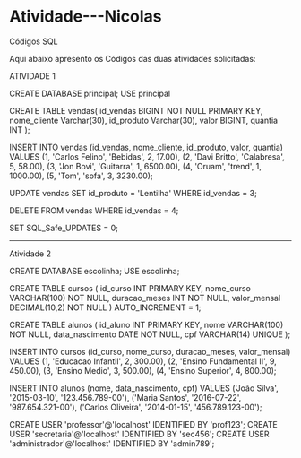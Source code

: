# Atividade---Nicolas
Códigos SQL

Aqui abaixo apresento os Códigos das duas atividades solicitadas:

ATIVIDADE 1

CREATE DATABASE principal;
USE principal

CREATE TABLE vendas(
id_vendas BIGINT NOT NULL PRIMARY KEY,
nome_cliente Varchar(30),
id_produto Varchar(30),
valor BIGINT,
quantia INT
);

INSERT INTO vendas (id_vendas, nome_cliente, id_produto, valor, quantia)
VALUES
(1, 'Carlos Felino', 'Bebidas', 2, 17.00),
(2, 'Davi Britto', 'Calabresa', 5, 58.00),
(3, 'Jon Bovi', 'Guitarra', 1, 6500.00),
(4, 'Oruam', 'trend', 1, 1000.00),
(5, 'Tom', 'sofa', 3, 3230.00);

UPDATE vendas
SET id_produto = 'Lentilha'
WHERE id_vendas = 3;

DELETE FROM vendas WHERE id_vendas = 4;

SET SQL_Safe_UPDATES = 0;

-------------

Atividade 2

CREATE DATABASE escolinha;
USE escolinha;

CREATE TABLE cursos (
  id_curso INT PRIMARY KEY,
  nome_curso VARCHAR(100) NOT NULL,
  duracao_meses INT NOT NULL,
  valor_mensal DECIMAL(10,2) NOT NULL
  ) AUTO_INCREMENT = 1;

CREATE TABLE alunos (
  id_aluno INT PRIMARY KEY,
  nome VARCHAR(100) NOT NULL,
  data_nascimento DATE NOT NULL,
  cpf VARCHAR(14) UNIQUE
);

INSERT INTO cursos (id_curso, nome_curso, duracao_meses, valor_mensal)
VALUES
(1, 'Educacao Infantil', 2, 300.00),
(2, 'Ensino Fundamental II', 9, 450.00),
(3, 'Ensino Medio', 3, 500.00),
(4, 'Ensino Superior', 4, 800.00);

INSERT INTO alunos (nome, data_nascimento, cpf)
VALUES
('João Silva', '2015-03-10', '123.456.789-00'),
('Maria Santos', '2016-07-22', '987.654.321-00'),
('Carlos Oliveira', '2014-01-15', '456.789.123-00');

CREATE USER 'professor'@'localhost' IDENTIFIED BY 'prof123';
CREATE USER 'secretaria'@'localhost' IDENTIFIED BY 'sec456';
CREATE USER 'administrador'@'localhost' IDENTIFIED BY 'admin789';
